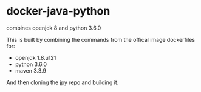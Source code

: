# docker-java-python
combines openjdk 8 and python 3.6.0

This is built by combining the commands from the offical image dockerfiles for:
 * openjdk 1.8.u121
 * python 3.6.0
 * maven 3.3.9
 
 And then cloning the jpy repo and building it.
